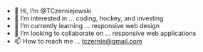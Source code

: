 - 👋 Hi, I’m @TCzerniejewski
- 👀 I’m interested in ... coding, hockey, and investing
- 🌱 I’m currently learning ... responsive web design
- 💞️ I’m looking to collaborate on ... responsive web applications
- 📫 How to reach me ... tczernie@gmail.com

<!---
TCzerniejewski/TCzerniejewski is a ✨ special ✨ repository because its `README.md` (this file) appears on your GitHub profile.
You can click the Preview link to take a look at your changes.
--->
